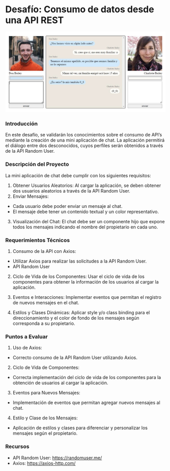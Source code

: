 # Desafío: Consumo de datos desde una API REST

![Imagen chat](./public/chat.png)

### Introducción

En este desafío, se validarán los conocimientos sobre el consumo de API’s mediante la creación de una mini aplicación de chat. La aplicación permitirá el diálogo entre dos desconocidos, cuyos perfiles serán obtenidos a través de la API Random User.

### Descripción del Proyecto

La mini aplicación de chat debe cumplir con los siguientes requisitos:

1. Obtener Usuarios Aleatorios: Al cargar la aplicación, se deben obtener dos usuarios aleatorios a través de la API Random User.  
2. Enviar Mensajes: 
* Cada usuario debe poder enviar un mensaje al chat.  
* El mensaje debe tener un contenido textual y un color representativo.

3. Visualización del Chat: El chat debe ser un componente hijo que expone todos los mensajes indicando el nombre del propietario en cada uno.

### Requerimientos Técnicos

1. Consumo de la API con Axios:

* Utilizar Axios para realizar las solicitudes a la API  Random User.  
* API Random User  

2. Ciclo de Vida de los Componentes: Usar el ciclo de vida de los componentes para obtener la información de los usuarios al cargar la aplicación.  

3. Eventos e Interacciones: Implementar eventos que permitan el registro de nuevos mensajes en el chat.  

4. Estilos y Clases Dinámicas: Aplicar style y/o class binding para el direccionamiento y el color de fondo de los mensajes según corresponda a su propietario.

### Puntos a Evaluar

1. Uso de Axios:  
* Correcto consumo de la API Random User utilizando Axios.

2. Ciclo de Vida de Componentes:  
* Correcta implementación del ciclo de vida de los componentes para la obtención de usuarios al cargar la aplicación.

3. Eventos para Nuevos Mensajes:
* Implementación de eventos que permitan agregar nuevos mensajes al chat.

4. Estilo y Clase de los Mensajes:
* Aplicación de estilos y clases para diferenciar y personalizar los mensajes según el propietario.

### Recursos

- API Random User: https://randomuser.me/
- Axios: https://axios-http.com/


